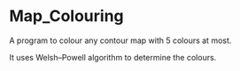 # Map_Colouring

A program to colour any contour map with 5 colours at most.

It uses Welsh–Powell algorithm to determine the colours.
